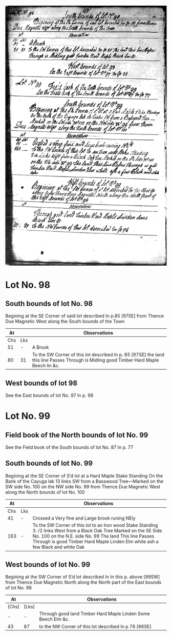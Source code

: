 ![page 86](../image/fieldbook/ovid-page-86.jpg)

# Lot No. 98

## South bounds of lot No. 98
Begining at the SE Corner of said lot described In p.85 [97SE] from Thence Due Magnetic West along the South bounds of the Town

| At |    | Observations |
| -- | -- | ------------ |
| Chs | Lks | |
51 | - | A Brook
80 | 31 | To the SW Corner of this lot described In p. 85 [97SE] the land this line Passes Through is Midling good Timber Hard Maple Beech lin &c.

## West bounds of lot 98
See the East bounds of lot No. 97 In p. 98

# Lot No. 99

## Field book of the North bounds of lot No. 99
See the Field book of the South bounds of lot No. 87 In p. 77 

## South bounds of lot No. 99
Begining at the SE Corner of S’d lot at a Hard Maple Stake Standing On the Bank of the
Cayuga lak 13 links SW from a Basswood Tree—Marked on the SW side No. 100 on the NW side No. 99 from Thence Due Magnetic West along the North bounds of lot No. 100

| At |    | Observations |
| -- | -- | ------------ |
| Chs | Lks | |
41 | - | Crossed a Very fine and Large brook runing NEly 
163 | - | To the SW Corner of this lot to an Iron wood Stake Standing 3٠/2 links West from a Black Oak Tree Marked on the SE Side No. 100 on the N.E. side No. 99 The land This line Passes Through is good Timber Hard Maple Linden Elm white ash a few Black and white Oak

## West bounds of lot No. 99
Begining at the SW Corner of S’d lot described In In this p. above [99SW] from Thence Due Magnetic North along the North part of the East bounds of lot No. 98

| At |    | Observations |
| -- | -- | ------------ |
| [Chs] | [Lks] | |
| - | - | Through good land Timber Hard Maple Linden Some Beech Elm &c.
43 | 87 | to the NW Corner of this lot described In p 76 [86SE]

